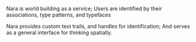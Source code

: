 Nara is world building as a service;
Users are identified by their associations, type patterns, and typefaces

Nara provides custom text trails, and handles for identification;
And serves as a general interface for thinking spatially.